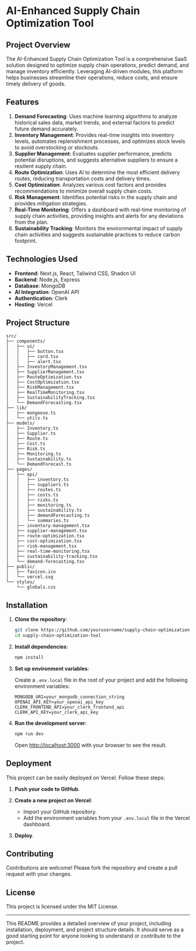 # AI-Enhanced Supply Chain Optimization Tool

## Project Overview

The AI-Enhanced Supply Chain Optimization Tool is a comprehensive SaaS solution designed to optimize supply chain operations, predict demand, and manage inventory efficiently. Leveraging AI-driven modules, this platform helps businesses streamline their operations, reduce costs, and ensure timely delivery of goods.

## Features

1. **Demand Forecasting**: Uses machine learning algorithms to analyze historical sales data, market trends, and external factors to predict future demand accurately.
2. **Inventory Management**: Provides real-time insights into inventory levels, automates replenishment processes, and optimizes stock levels to avoid overstocking or stockouts.
3. **Supplier Management**: Evaluates supplier performance, predicts potential disruptions, and suggests alternative suppliers to ensure a resilient supply chain.
4. **Route Optimization**: Uses AI to determine the most efficient delivery routes, reducing transportation costs and delivery times.
5. **Cost Optimization**: Analyzes various cost factors and provides recommendations to minimize overall supply chain costs.
6. **Risk Management**: Identifies potential risks in the supply chain and provides mitigation strategies.
7. **Real-Time Monitoring**: Offers a dashboard with real-time monitoring of supply chain activities, providing insights and alerts for any deviations from the plan.
8. **Sustainability Tracking**: Monitors the environmental impact of supply chain activities and suggests sustainable practices to reduce carbon footprint.

## Technologies Used

- **Frontend**: Next.js, React, Tailwind CSS, Shadcn UI
- **Backend**: Node.js, Express
- **Database**: MongoDB
- **AI Integration**: OpenAI API
- **Authentication**: Clerk
- **Hosting**: Vercel

## Project Structure

```
src/
├── components/
│   ├── ui/
│   │   ├── button.tsx
│   │   ├── card.tsx
│   │   ├── alert.tsx
│   ├── InventoryManagement.tsx
│   ├── SupplierManagement.tsx
│   ├── RouteOptimization.tsx
│   ├── CostOptimization.tsx
│   ├── RiskManagement.tsx
│   ├── RealTimeMonitoring.tsx
│   ├── SustainabilityTracking.tsx
│   └── DemandForecasting.tsx
├── lib/
│   ├── mongoose.ts
│   └── utils.ts
├── models/
│   ├── Inventory.ts
│   ├── Supplier.ts
│   ├── Route.ts
│   ├── Cost.ts
│   ├── Risk.ts
│   ├── Monitoring.ts
│   ├── Sustainability.ts
│   └── DemandForecast.ts
├── pages/
│   ├── api/
│   │   ├── inventory.ts
│   │   ├── suppliers.ts
│   │   ├── routes.ts
│   │   ├── costs.ts
│   │   ├── risks.ts
│   │   ├── monitoring.ts
│   │   ├── sustainability.ts
│   │   ├── demandForecasting.ts
│   │   └── summaries.ts
│   ├── inventory-management.tsx
│   ├── supplier-management.tsx
│   ├── route-optimization.tsx
│   ├── cost-optimization.tsx
│   ├── risk-management.tsx
│   ├── real-time-monitoring.tsx
│   ├── sustainability-tracking.tsx
│   └── demand-forecasting.tsx
├── public/
│   ├── favicon.ico
│   └── vercel.svg
└── styles/
    └── globals.css
```

## Installation

1. **Clone the repository**:
   ```bash
   git clone https://github.com/yourusername/supply-chain-optimization-tool.git
   cd supply-chain-optimization-tool
   ```

2. **Install dependencies**:
   ```bash
   npm install
   ```

3. **Set up environment variables**:

   Create a `.env.local` file in the root of your project and add the following environment variables:

   ```env
   MONGODB_URI=your_mongodb_connection_string
   OPENAI_API_KEY=your_openai_api_key
   CLERK_FRONTEND_API=your_clerk_frontend_api
   CLERK_API_KEY=your_clerk_api_key
   ```

4. **Run the development server**:
   ```bash
   npm run dev
   ```

   Open [http://localhost:3000](http://localhost:3000) with your browser to see the result.

## Deployment

This project can be easily deployed on Vercel. Follow these steps:

1. **Push your code to GitHub**.

2. **Create a new project on Vercel**:
   - Import your GitHub repository.
   - Add the environment variables from your `.env.local` file in the Vercel dashboard.

3. **Deploy**.

## Contributing

Contributions are welcome! Please fork the repository and create a pull request with your changes.

## License

This project is licensed under the MIT License.

---

This README provides a detailed overview of your project, including installation, deployment, and project structure details. It should serve as a good starting point for anyone looking to understand or contribute to the project.
